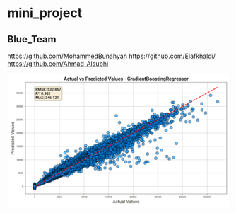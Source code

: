 # mini_project

## Blue_Team

https://github.com/MohammedBunahyah
https://github.com/Elafkhaldi/
https://github.com/Ahmad-Alsubhi



<img src="actual_vs_predicted.png" alt="وصف الصورة" width="1000">
